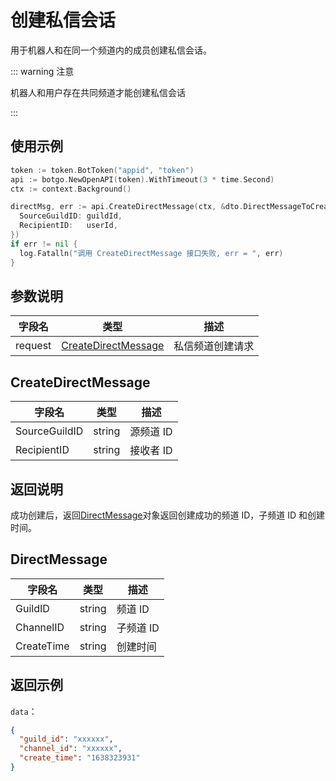 # 创建私信会话

用于机器人和在同一个频道内的成员创建私信会话。

::: warning 注意

机器人和用户存在共同频道才能创建私信会话

:::

## 使用示例

```go
token := token.BotToken("appid", "token")
api := botgo.NewOpenAPI(token).WithTimeout(3 * time.Second)
ctx := context.Background()

directMsg, err := api.CreateDirectMessage(ctx, &dto.DirectMessageToCreate{
  SourceGuildID: guildId,
  RecipientID:   userId,
})
if err != nil {
  log.Fatalln("调用 CreateDirectMessage 接口失败, err = ", err)
}
```

## 参数说明

| 字段名  | 类型                                                      | 描述             |
| ------- | --------------------------------------------------------- | ---------------- |
| request | [CreateDirectMessage](#CreateDirectMessage) | 私信频道创建请求 |

## CreateDirectMessage

| 字段名          | 类型   | 描述      |
| --------------- | ------ | --------- |
| SourceGuildID | string | 源频道 ID |
| RecipientID   | string | 接收者 ID |

## 返回说明

成功创建后，返回[DirectMessage](#DirectMessage)对象返回创建成功的频道 ID，子频道 ID 和创建时间。

## DirectMessage

| 字段名      | 类型   | 描述      |
| ----------- | ------ | --------- |
| GuildID    | string | 频道 ID   |
| ChannelID  | string | 子频道 ID |
| CreateTime | string | 创建时间  |

## 返回示例

`data`：

```json
{
  "guild_id": "xxxxxx",
  "channel_id": "xxxxxx",
  "create_time": "1638323931"
}
```
